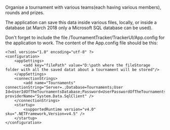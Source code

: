 Organise a tournament with various teams(each having various members), rounds and prizes.

The application can save this data inside various files, locally, or inside a database (at March 2018 only a Microsoft SQL database can be used).

Don't forget to include the file /TournamentTracker/TrackerUI/App.config for the application to work.
The content of the App.config file should be this:

```
<?xml version="1.0" encoding="utf-8" ?>
<configuration>
    <appSettings>
        <add key="filePath" value="D:\path where the fileStorage folder with all the saved datat about a tournament will be stored"/>
    </appSettings>
    <connectionStrings>
        <add name="Tournaments" connectionString="Server=.;Database=Tournaments;User Id=UserIdOfTheTournamentsDatabase;Password=UserPasswordOfTheTournamentsDatabase;" providerName="System.Data.SqlClient" />
    </connectionStrings>
    <startup> 
        <supportedRuntime version="v4.0" sku=".NETFramework,Version=v4.5" />
    </startup>   
</configuration>
```
